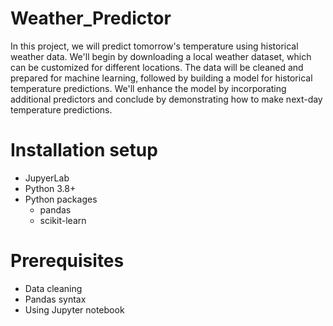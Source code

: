 # Weather_Predictor

In this project, we will predict tomorrow's temperature using historical weather data. We'll begin by downloading a local weather dataset, which can be customized for different locations. The data will be cleaned and prepared for machine learning, followed by building a model for historical temperature predictions. We'll enhance the model by incorporating additional predictors and conclude by demonstrating how to make next-day temperature predictions.

# Installation setup

* JupyerLab
* Python 3.8+
* Python packages
    * pandas
    * scikit-learn

# Prerequisites

* Data cleaning
* Pandas syntax
* Using Jupyter notebook
